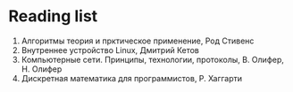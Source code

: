 # Reading list
1. Алгоритмы теория и прктическое применение, Род Стивенс
2. Внутреннее устройство Linux, Дмитрий Кетов
3. Компьютерные сети. Принципы, технологии, протоколы, В. Олифер, Н. Олифер
4. Дискретная математика для программистов, Р. Хаггарти
